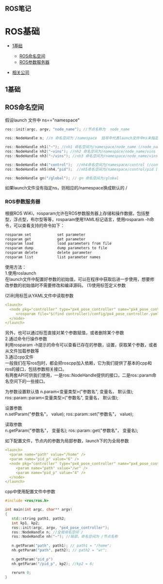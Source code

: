 ## ROS笔记  

# ROS基础  
* [1基础](#1基础)
  * [ROS命名空间](#ROS命名空间)
  * [ROS参数服务器](#ROS参数服务器)

* [相关公司](#相关公司)



## 1基础  

## ROS命名空间
假设launch 文件中 ns=="namespace"
```cpp
ros::init(argc, argv, "node_name"); //节点名称为  node_name
 
ros::NodeHandle n; //n 命名空间为 /namespace  括号中代表launch文件中ns未指定的情况(/)

ros::NodeHandle nh1("~"); //nh1 命名空间为/namespace/node_name (/node_name)
ros::NodeHandle nh2("~vins"); //nh2 命名空间为/namespace/node_name/vins (/node_name/vins)
ros::NodeHandle nh3("~/vins"); //nh3 命名空间为/namespace/node_name/vins (/node_name/vins)

ros::NodeHandle nh4("control");  //nh4命名空间为/namespace/control (/control)
ros::NodeHandle nh5(nh4,"pid");  //nh5命名空间为/namespace/control/pid (/control/pid)

ros::NodeHandle gn("/global"); // gn 命名空间为/global
```
如果launch文件没有指定ns，则相应的/namespace换成默认的 /



### ROS参数服务器  
根据ROS WiKi，rosparam允许在ROS参数服务器上存储和操作数据，包括整型，浮点型，布尔型等等，rosparam使用YAML标记语言，使用rosparam -h命令，可以查看支持的命令如下：
```bash
rosparam set            set parameter
rosparam get            get parameter
rosparam load           load parameters from file
rosparam dump           dump parameters to file
rosparam delete         delete parameter
rosparam list           list parameter names
```

使用方法：  
1.使用roslaunch  
在launch文件中配置好参数的初始值，可以在程序中获取后进一步使用，想要修改参数的初始值时不需要修改和编译源码。
(1)使用<param>标签定义参数  
  <param name="PID_K" type="double" value="4.0" />
(2)利用<rosparam>标签从YAML文件中读取参数    

```YAML
<launch>
  <node pkg="controller" type="px4_pose_controller" name="px4_pose_controller" output="screen">
     <rosparam file="$(find controller)/config/px4_pose_controller.yaml"/>
  </node>		
</launch>
```  
另外，也可以通过<rosparam>标签直接对某个参数赋值，或者删除某个参数  
2.通过命令行操作参数  
利用rosparam -h提示的命令可以查看已存在的参数，设置，获取某个参数，或者从文件加载参数等  
3.通过cpp文件  
一般我们在写ros包时，都会把roscpp加入依赖，它为我们提供了基本的cpp和ros的接口，包括参数相关接口。  
有两套API可供我们使用，一是ros::NodeHandle提供的接口，二是ros::param命名空间下的一些接口。    

为参数设置默认值 
n.param<变量类型>("参数名", 变量名， 默认值);
ros::param::param<变量类型>("参数名", 变量名， 默认值);

设置参数  
n.setParam("参数名"， value);
ros::param::set("参数名"， value);  

读取参数  
n.getParam("参数名"， 变量名);
ros::param::get("参数名"， 变量名);  

如下配置文件，节点内的参数为局部参数，launch下的为全局参数

```YAML
<launch>
  <param name="path" value="/home" />
  <param name="pid_p" value="6" />
  <node pkg="controller" type="px4_pose_controller" name="px4_pose_controller" output="screen">
     <param name="path" value="/wr" />
     <param name="pid_p" value="4" />
  </node>		
</launch>
``` 
cpp中使用配置文件中参数
 
```cpp
#include <ros/ros.h>

int main(int argc, char** argv)
{
   std::string path1, path2;
   int kp1, kp2;  
   ros::init(argc, argv, "px4_pose_controller");
   ros::NodeHandle n; //全局命名空间 /
   ros::NodeHandle nh("~"); //局部，命名空间为 /节点名称
 
   n.getParam("path", path1); // path1 = "/home";
   nh.getParam("path", path2); // path2 = "wr";
 
   n.getParam("pid_p")
   nh.getParam("/pid_p", kp2); //kp2 = 6; 
 
   rerurn 0;
}
```  























